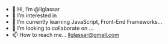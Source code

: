 - 👋 Hi, I’m @llglassar
- 👀 I’m interested in 
- 🌱 I’m currently learning JavaScript, Front-End Frameworks...
- 💞️ I’m looking to collaborate on ...
- 📫 How to reach me... llglassar@gmail.com

<!---
llglassar/llglassar is a ✨ special ✨ repository because its `README.md` (this file) appears on your GitHub profile.
You can click the Preview link to take a look at your changes.
--->

